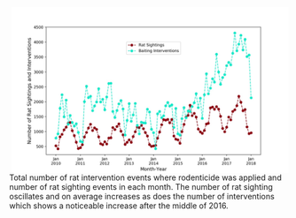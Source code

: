 <img src='imgs/RatSightingsBaiting.jpg' align="right" width=500>
<br>

Total number of rat intervention events where rodenticide was applied and number of rat sighting events in each month. The number of rat sighting oscillates and on average increases as does the number of interventions which shows a noticeable increase after the middle of 2016.
<br>
